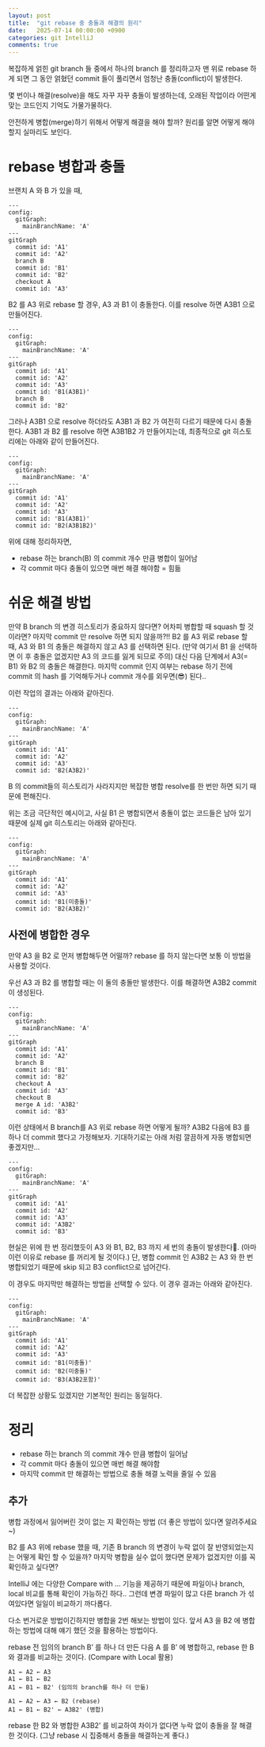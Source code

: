 ```yaml
---
layout: post
title:  "git rebase 중 충돌과 해결의 원리"
date:   2025-07-14 00:00:00 +0900
categories: git IntelliJ
comments: true
---
```


복잡하게 얽힌 git branch 들 중에서 하나의 branch 를 정리하고자 맨 위로 rebase 하게 되면 그 동안 얽혔던 commit 들이 풀리면서 엄청난 충돌(conflict)이 발생한다.

몇 번이나 해결(resolve)을 해도 자꾸 자꾸 충돌이 발생하는데, 오래된 작업이라 어떤게 맞는 코드인지 기억도 가물가물하다.

안전하게 병합(merge)하기 위해서 어떻게 해결을 해야 할까? 원리를 알면 어떻게 해야 할지 실마리도 보인다.

# rebase 병합과 충돌

브랜치 A 와 B 가 있을 때,

```mermaid
---
config:
  gitGraph:
    mainBranchName: 'A'
---
gitGraph
  commit id: 'A1'
  commit id: 'A2'
  branch B
  commit id: 'B1'
  commit id: 'B2'
  checkout A
  commit id: 'A3'
```

B2 를 A3 위로 rebase 할 경우, A3 과 B1 이 충돌한다. 이를 resolve 하면 A3B1 으로 만들어진다.

```mermaid
---
config:
  gitGraph:
    mainBranchName: 'A'
---
gitGraph
  commit id: 'A1'
  commit id: 'A2'
  commit id: 'A3'
  commit id: 'B1(A3B1)'
  branch B
  commit id: 'B2'
```

그러나 A3B1 으로 resolve 하더라도 A3B1 과 B2 가 여전히 다르기 때문에 다시 충돌한다. A3B1 과 B2 를 resolve 하면 A3B1B2 가 만들어지는데, 최종적으로 git 히스토리에는 아래와 같이 만들어진다.

```mermaid
---
config:
  gitGraph:
    mainBranchName: 'A'
---
gitGraph
  commit id: 'A1'
  commit id: 'A2'
  commit id: 'A3'
  commit id: 'B1(A3B1)'
  commit id: 'B2(A3B1B2)'
```

위에 대해 정리하자면,

- rebase 하는 branch(B) 의 commit 개수 만큼 병합이 일어남
- 각 commit 마다 충돌이 있으면 매번 해결 해야함 = 힘듦

# 쉬운 해결 방법

만약 B branch 의 변경 히스토리가 중요하지 않다면? 어차피 병합할 때 squash 할 것이라면? 마지막 commit 만 resolve 하면 되지 않을까?!!
B2 를 A3 위로 rebase 할 때, A3 와 B1 의 충돌은 해결하지 않고 A3 를 선택하면 된다. (만약 여기서 B1 을 선택하면 이 후 충돌은 없겠지만 A3 의 코드를 잃게 되므로 주의)
대신 다음 단계에서 A3(= B1) 와 B2 의 충돌은 해결한다. 마지막 commit 인지 여부는 rebase 하기 전에 commit 의 hash 를 기억해두거나 commit 개수를 외우면(😎) 된다..

이런 작업의 결과는 아래와 같아진다.

```mermaid
---
config:
  gitGraph:
    mainBranchName: 'A'
---
gitGraph
  commit id: 'A1'
  commit id: 'A2'
  commit id: 'A3'
  commit id: 'B2(A3B2)'
```

B 의 commit들의 히스토리가 사라지지만 복잡한 병합 resolve를 한 번만 하면 되기 때문에 편해진다.

위는 조금 극단적인 예시이고, 사실 B1 은 병합되면서 충돌이 없는 코드들은 남아 있기 때문에 실제 git 히스토리는 아래와 같아진다.

```mermaid
---
config:
  gitGraph:
    mainBranchName: 'A'
---
gitGraph
  commit id: 'A1'
  commit id: 'A2'
  commit id: 'A3'
  commit id: 'B1(미충돌)'
  commit id: 'B2(A3B2)'
```

## 사전에 병합한 경우

만약 A3 을 B2 로 먼저 병합해두면 어떨까? rebase 를 하지 않는다면 보통 이 방법을 사용할 것이다.

우선 A3 과 B2 를 병합할 때는 이 둘의 충돌만 발생한다. 이를 해결하면 A3B2 commit 이 생성된다.

```mermaid
---
config:
  gitGraph:
    mainBranchName: 'A'
---
gitGraph
  commit id: 'A1'
  commit id: 'A2'
  branch B
  commit id: 'B1'
  commit id: 'B2'
  checkout A
  commit id: 'A3'
  checkout B
  merge A id: 'A3B2'
  commit id: 'B3'

```

이런 상태에서 B branch를 A3 위로 rebase 하면 어떻게 될까? A3B2 다음에 B3 를 하나 더 commit 했다고 가정해보자. 기대하기로는 아래 처럼 깔끔하게 자동 병합되면 좋겠지만…

```mermaid
---
config:
  gitGraph:
    mainBranchName: 'A'
---
gitGraph
  commit id: 'A1'
  commit id: 'A2'
  commit id: 'A3'
  commit id: 'A3B2'
  commit id: 'B3'
```

현실은 위에 한 번 정리했듯이 A3 와 B1, B2, B3 까지 세 번의 충돌이 발생한다🥹. (아마 이런 이유로 rebase 를 꺼리게 될 것이다.) 단, 병합 commit 인 A3B2 는 A3 와 한 번 병합되었기 때문에 skip 되고 B3 conflict으로 넘어간다.

이 경우도 마지막만 해결하는 방법을 선택할 수 있다. 이 경우 결과는 아래와 같아진다.

```mermaid
---
config:
  gitGraph:
    mainBranchName: 'A'
---
gitGraph
  commit id: 'A1'
  commit id: 'A2'
  commit id: 'A3'
  commit id: 'B1(미충돌)'
  commit id: 'B2(미충돌)'
  commit id: 'B3(A3B2포함)'
```

더 복잡한 상황도 있겠지만 기본적인 원리는 동일하다.

# 정리

- rebase 하는 branch 의 commit 개수 만큼 병합이 일어남
- 각 commit 마다 충돌이 있으면 매번 해결 해야함
- 마지막 commit 만 해결하는 방법으로 충돌 해결 노력을 줄일 수 있음

## 추가

병합 과정에서 잃어버린 것이 없는 지 확인하는 방법
(더 좋은 방법이 있다면 알려주세요~)

B2 를 A3 위에 rebase 했을 때, 기존 B branch 의 변경이 누락 없이 잘 반영되었는지는 어떻게 확인 할 수 있을까? 마지막 병합을 실수 없이 했다면 문제가 없겠지만 이를 꼭 확인하고 싶다면?

IntelliJ 에는 다양한 Compare with … 기능을 제공하기 때문에 파일이나 branch, local 비교를 통해 확인이 가능하긴 하다.. 그런데 변경 파일이 많고 다른 branch 가 섞여있다면 일일이 비교하기 까다롭다.

다소 번거로운 방법이긴하지만 병합을 2번 해보는 방법이 있다. 앞서 A3 을 B2 에 병합 하는 방법에 대해 얘기 했던 것을 활용하는 방법이다.

rebase 전 임의의 branch B’ 를 하나 더 만든 다음 A 를 B’ 에 병합하고, rebase 한 B 와 결과를 비교하는 것이다. (Compare with Local 활용)

```
A1 ← A2 ← A3
A1 ← B1 ← B2
A1 ← B1 ← B2' (임의의 branch를 하나 더 만듦)

A1 ← A2 ← A3 ← B2 (rebase)
A1 ← B1 ← B2' ← A3B2' (병합)
```

rebase 한 B2 와 병합한 A3B2’ 를 비교하여 차이가 없다면 누락 없이 충돌을 잘 해결한 것이다. (그냥 rebase 시 집중해서 충돌을 해결하는게 좋다.)